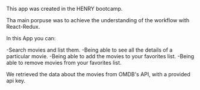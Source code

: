 This app was created in the HENRY bootcamp.

Tha main porpuse was to achieve the understanding of the workflow with React-Redux.

In this App you can:

-Search movies and list them.
-Being able to see all the details of a particular movie.
-Being able to add the movies to your favorites list.
-Being able to remove movies from your favorites list.

We retrieved the data about the movies from OMDB's API, with a provided api key.
